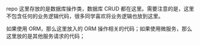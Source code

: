 repo
这里存放的是数据库操作类，数据库 CRUD 都在这里。需要注意的是，这里不包含任何的业务逻辑代码，很多同学喜欢将业务逻辑也放到这里。

如果使用 ORM，那么这里放入的 ORM 操作相关的代码；如果使用微服务，那么这里放的是其他服务请求的代码；